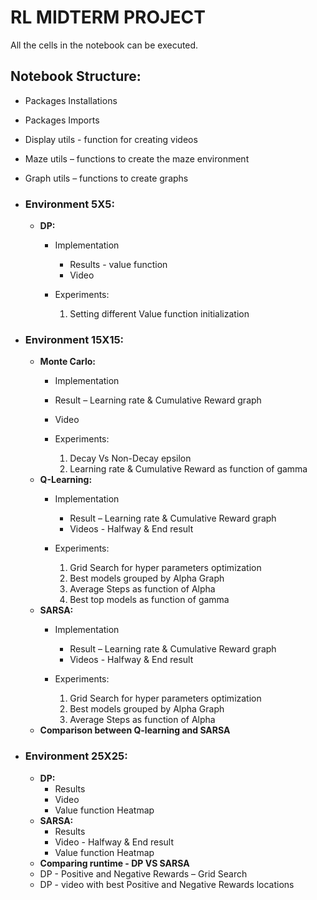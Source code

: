 # RL MIDTERM PROJECT

All the cells in the notebook can be executed.
## Notebook Structure:
* Packages Installations 
* Packages Imports
* Display utils  - function for creating videos
* Maze utils – functions to create the maze environment
* Graph utils – functions to create graphs
* ### Environment 5X5:
  * **DP:**
    * Implementation
	  * Results - value function
	  * Video
    * Experiments:

        1. Setting different  Value function initialization
* ### Environment 15X15:
  * **Monte Carlo:**
	  * Implementation
	  * Result – Learning rate & Cumulative Reward graph
	  * Video
	  * Experiments:
    
    	1.	Decay Vs Non-Decay epsilon
  		2.	Learning rate & Cumulative Reward as function of gamma
  * **Q-Learning:**
    * Implementation
	  * Result – Learning rate & Cumulative Reward graph
	  * Videos  - Halfway & End result
    * Experiments:
      
        1.	Grid Search for hyper parameters optimization
        2.	Best models grouped by Alpha Graph
        3.	Average Steps as function of Alpha
        4.	Best top models as function of gamma
  * **SARSA:**
      * Implementation
	    * Result – Learning rate & Cumulative Reward graph
	    * Videos  - Halfway & End result
      * Experiments:
      
          1.	Grid Search for hyper parameters optimization
          2.	Best models grouped by Alpha Graph
          3.	Average Steps as function of Alpha
  * **Comparison between Q-learning and SARSA**
	
* ### Environment 25X25:
    * **DP:**
	    * Results
	    * Video
	    * Value function Heatmap
    * **SARSA:**
	    * Results
	    * Video - Halfway & End result
	    * Value function Heatmap
   * **Comparing runtime - DP VS SARSA**
    * DP - Positive and Negative Rewards – Grid Search
    * DP - video with best Positive and Negative Rewards locations






